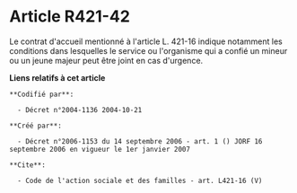 # Article R421-42

Le contrat d'accueil mentionné à l'article L. 421-16 indique notamment les conditions dans lesquelles le service ou
l'organisme qui a confié un mineur ou un jeune majeur peut être joint en cas d'urgence.

**Liens relatifs à cet article**

	**Codifié par**:

	  - Décret n°2004-1136 2004-10-21

	**Créé par**:

	  - Décret n°2006-1153 du 14 septembre 2006 - art. 1 () JORF 16 septembre 2006 en vigueur le 1er janvier 2007

	**Cite**:

	  - Code de l'action sociale et des familles - art. L421-16 (V)
